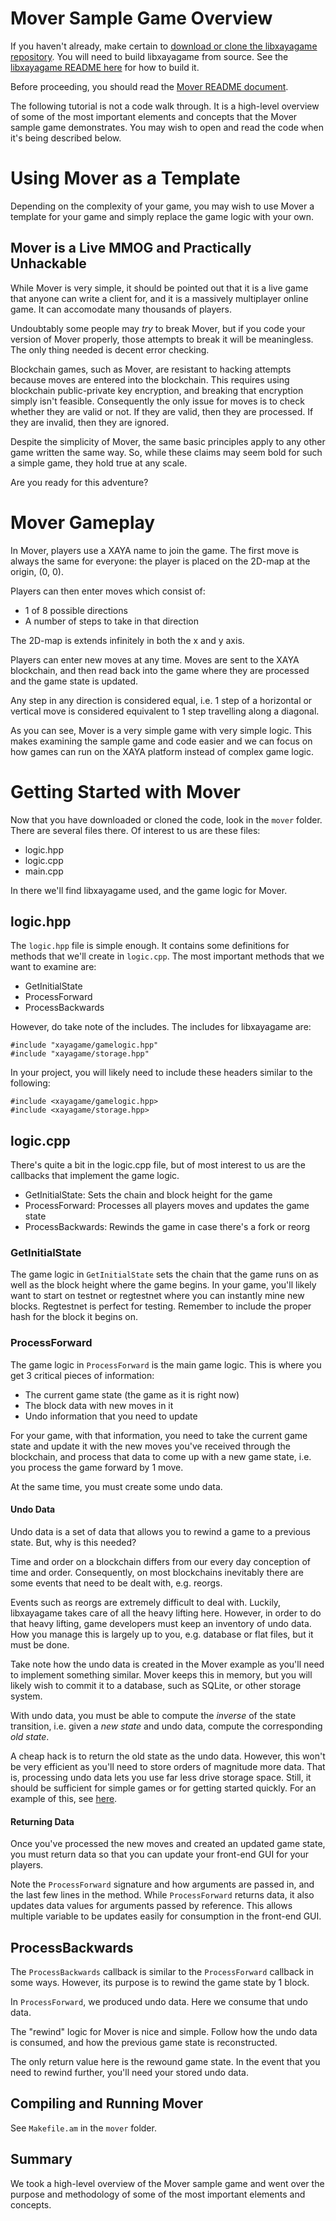 # Mover Sample Game Overview

If you haven't already, make certain to [download or clone the libxayagame repository](https://github.com/xaya/libxayagame). You will need to build libxayagame from source. See the [libxayagame README here](https://github.com/xaya/libxayagame) for how to build it. 

Before proceeding, you should read the [Mover README document](https://github.com/xaya/libxayagame/blob/master/mover/README.md).

The following tutorial is not a code walk through. It is a high-level overview of some of the most important elements and concepts that the Mover sample game demonstrates. You may wish to open and read the code when it's being described below. 

# Using Mover as a Template

Depending on the complexity of your game, you may wish to use Mover a template for your game and simply replace the game logic with your own. 

## Mover is a Live MMOG and Practically Unhackable

While Mover is very simple, it should be pointed out that it is a live game that anyone can write a client for, and it is a massively multiplayer online game. It can accomodate many thousands of players. 

Undoubtably some people may _try_ to break Mover, but if you code your version of Mover properly, those attempts to break it will be meaningless. The only thing needed is decent error checking. 

Blockchain games, such as Mover, are resistant to hacking attempts because moves are entered into the blockchain. This requires using blockchain public-private key encryption, and breaking that encryption simply isn't feasible. Consequently the only issue for moves is to check whether they are valid or not. If they are valid, then they are processed. If they are invalid, then they are ignored. 

Despite the simplicity of Mover, the same basic principles apply to any other game written the same way. So, while these claims may seem bold for such a simple game, they hold true at any scale. 

Are you ready for this adventure?

# Mover Gameplay

In Mover, players use a XAYA name to join the game. The first move is always the same for everyone: the player is placed on the 2D-map at the origin, (0, 0). 

Players can then enter moves which consist of:

- 1 of 8 possible directions
- A number of steps to take in that direction

The 2D-map is extends infinitely in both the x and y axis.

Players can enter new moves at any time. Moves are sent to the XAYA blockchain, and then read back into the game where they are processed and the game state is updated. 

Any step in any direction is considered equal, i.e. 1 step of a horizontal or vertical move is considered equivalent to 1 step travelling along a diagonal. 

As you can see, Mover is a very simple game with very simple logic. This makes examining the sample game and code easier and we can focus on how games can run on the XAYA platform instead of complex game logic.

# Getting Started with Mover

Now that you have downloaded or cloned the code, look in the `mover` folder. There are several files there. Of interest to us are these files:

- logic.hpp
- logic.cpp
- main.cpp

In there we'll find libxayagame used, and the game logic for Mover.

## logic.hpp

The `logic.hpp` file is simple enough. It contains some definitions for methods that we'll create in `logic.cpp`. The most important methods that we want to examine are:

- GetInitialState 
- ProcessForward 
- ProcessBackwards 

However, do take note of the includes. The includes for libxayagame are:

	#include "xayagame/gamelogic.hpp"
	#include "xayagame/storage.hpp"

In your project, you will likely need to include these headers similar to the following:

	#include <xayagame/gamelogic.hpp>
	#include <xayagame/storage.hpp>

## logic.cpp

There's quite a bit in the logic.cpp file, but of most interest to us are the callbacks that implement the game logic.

- GetInitialState: Sets the chain and block height for the game
- ProcessForward: Processes all players moves and updates the game state
- ProcessBackwards: Rewinds the game in case there's a fork or reorg

### GetInitialState

The game logic in `GetInitialState` sets the chain that the game runs on as well as the block height where the game begins. In your game, you'll likely want to start on testnet or regtestnet where you can instantly mine new blocks. Regtestnet is perfect for testing. Remember to include the proper hash for the block it begins on. 

### ProcessForward

The game logic in `ProcessForward` is the main game logic. This is where you get 3 critical pieces of information:

- The current game state (the game as it is right now)
- The block data with new moves in it 
- Undo information that you need to update

For your game, with that information, you need to take the current game state and update it with the new moves you've received through the blockchain, and process that data to come up with a new game state, i.e. you process the game forward by 1 move.

At the same time, you must create some undo data.

#### Undo Data

Undo data is a set of data that allows you to rewind a game to a previous state. But, why is this needed? 

Time and order on a blockchain differs from our every day conception of time and order. Consequently, on most blockchains inevitably there are some events that need to be dealt with, e.g. reorgs. 

Events such as reorgs are extremely difficult to deal with. Luckily, libxayagame takes care of all the heavy lifting here. However, in order to do that heavy lifting, game developers must keep an inventory of undo data. How you manage this is largely up to you, e.g. database or flat files, but it must be done. 

Take note how the undo data is created in the Mover example as you'll need to implement something similar. Mover keeps this in memory, but you will likely wish to commit it to a database, such as SQLite, or other storage system. 

With undo data, you must be able to compute the *inverse* of the state transition, i.e. given a *new state* and undo data, compute the corresponding *old state*. 

A cheap hack is to return the old state as the undo data. However, this won't be very efficient as you'll need to store orders of magnitude more data. That is, processing undo data lets you use far less drive storage space. Still, it should be sufficient for simple games or for getting started quickly. For an example of this, see [here](https://github.com/xaya/libxayagame/blob/6d14d5331c000a156eaefbc1bf1f2eaddafd181a/xayagame/gamelogic.cpp#L52). 

#### Returning Data

Once you've processed the new moves and created an updated game state, you must return data so that you can update your front-end GUI for your players. 

Note the `ProcessForward` signature and how arguments are passed in, and the last few lines in the method. While `ProcessForward` returns data, it also updates data values for arguments passed by reference. This allows multiple variable to be updates easily for consumption in the front-end GUI. 

## ProcessBackwards

The `ProcessBackwards` callback is similar to the `ProcessForward` callback in some ways. However, its purpose is to rewind the game state by 1 block.

In `ProcessForward`, we produced undo data. Here we consume that undo data. 

The "rewind" logic for Mover is nice and simple. Follow how the undo data is consumed, and how the previous game state is reconstructed. 

The only return value here is the rewound game state. In the event that you need to rewind further, you'll need your stored undo data. 

## Compiling and Running Mover

See `Makefile.am` in the `mover` folder.

## Summary

We took a high-level overview of the Mover sample game and went over the purpose and methodology of some of the most important elements and concepts. 





